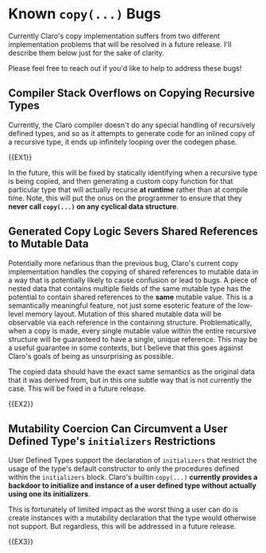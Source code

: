 # Known `copy(...)` Bugs

Currently Claro's copy implementation suffers from two different implementation problems that will be resolved in a
future release. I'll describe them below just for the sake of clarity.

<div class="warning">Please feel free to reach out if you'd like to help to address these bugs!</div>

## Compiler Stack Overflows on Copying Recursive Types

Currently, the Claro compiler doesn't do any special handling of recursively defined types, and so as it attempts to
generate code for an inlined copy of a recursive type, it ends up infinitely looping over the codegen phase.

{{EX1}}

In the future, this will be fixed by statically identifying when a recursive type is being copied, and then generating
a custom copy function for that particular type that will actually recurse **at runtime** rather than at compile time.
Note, this will put the onus on the programmer to ensure that they **never call `copy(...)` on any cyclical data 
structure**. 

## Generated Copy Logic Severs Shared References to Mutable Data

Potentially more nefarious than the previous bug, Claro's current copy implementation handles the copying of shared
references to mutable data in a way that is potentially likely to cause confusion or lead to bugs. A piece of nested
data that contains multiple fields of the same mutable type has the potential to contain shared references to the 
**same** mutable value. This is a semantically meaningful feature, not just some esoteric feature of the low-level 
memory layout. Mutation of this shared mutable data will be observable via each reference in the containing structure.
Problematically, when a copy is made, every single mutable value within the entire recursive structure will be 
guaranteed to have a single, unique reference. This may be a useful guarantee in some contexts, but I believe that this
goes against Claro's goals of being as unsurprising as possible. 

The copied data should have the exact same semantics as the original data that it was derived from, but in this one 
subtle way that is not currently the case. This will be fixed in a future release. 

{{EX2}}

## Mutability Coercion Can Circumvent a User Defined Type's `initializers` Restrictions

User Defined Types support the declaration of `initializers` that restrict the usage of the type's default constructor
to only the procedures defined within the `initializers` block. Claro's builtin `copy(...)` **currently provides a 
backdoor to initialize and instance of a user defined type without actually using one its initializers**.

This is fortunately of limited impact as the worst thing a user can do is create instances with a mutability declaration
that the type would otherwise not support. But regardless, this will be addressed in a future release.  

{{EX3}}
